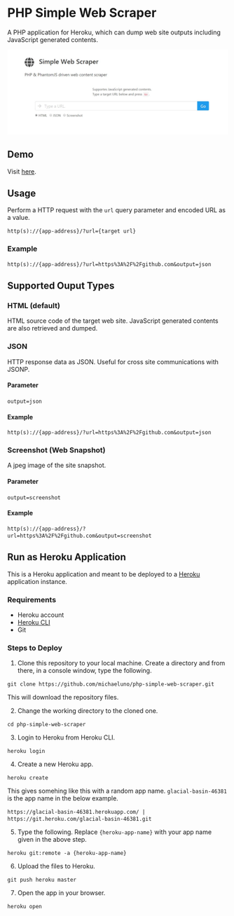 # PHP Simple Web Scraper
A PHP application for Heroku, which can dump web site outputs including JavaScript generated contents.

<p align="center">
  <img src="_asset/image/screenshot.jpg" width="600" title="screenshot"> 
</p>

## Demo
Visit [here](https://php-simple-web-scraper.herokuapp.com/).

## Usage

Perform a HTTP request with the `url` query parameter and encoded URL as a value.

```
http(s)://{app-address}/?url={target url}
```

### Example
```
http(s)://{app-address}/?url=https%3A%2F%2Fgithub.com&output=json
```

## Supported Ouput Types

### HTML (default)

HTML source code of the target web site. JavaScript generated contents are also retrieved and dumped.

### JSON
HTTP response data as JSON. Useful for cross site communications with JSONP.

#### Parameter
`output=json`

#### Example
```
http(s)://{app-address}/?url=https%3A%2F%2Fgithub.com&output=json
```

### Screenshot (Web Snapshot)
A jpeg image of the site snapshot.


#### Parameter
`output=screenshot`

#### Example
```
http(s)://{app-address}/?url=https%3A%2F%2Fgithub.com&output=screenshot
```

## Run as Heroku Application
This is a Heroku application and meant to be deployed to a [Heroku](https://dashboard.heroku.com/) application instance.

### Requirements
- Heroku account
- [Heroku CLI](https://devcenter.heroku.com/articles/heroku-command-line)
- Git

### Steps to Deploy
1. Clone this repository to your local machine. Create a directory and from there, in a console window, type the following.
```
git clone https://github.com/michaeluno/php-simple-web-scraper.git
```
This will download the repository files.

2. Change the working directory to the cloned one.
```
cd php-simple-web-scraper
```

3. Login to Heroku from Heroku CLI. 
```
heroku login
```

4. Create a new Heroku app.
```
heroku create
```
This gives somehing like this with a random app name. `glacial-basin-46381` is the app name in the below example.
```
https://glacial-basin-46381.herokuapp.com/ | https://git.heroku.com/glacial-basin-46381.git
```

5. Type the following. Replace `{heroku-app-name}` with your app name given in the above step.
```
heroku git:remote -a {heroku-app-name}
```

6. Upload the files to Heroku.
```
git push heroku master
```

7. Open the app in your browser.
```
heroku open
```